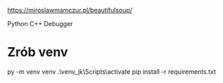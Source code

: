 https://miroslawmamczur.pl/beautifulsoup/

Python C++ Debugger

# Zrób venv
py -m venv venv
.\venv_jk\Scripts\activate
pip install -r requirements.txt
